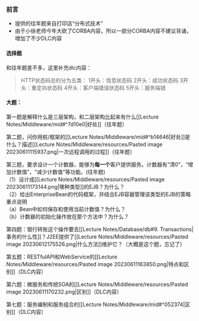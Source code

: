 ### 前言

- 提供的往年题来自打印店“分布式技术”
- 由于小徐老师今年大砍了CORBA内容，所以一部分CORBA内容不建议背诵，增加了不少DLC内容

#### 选择题

和往年题差不多，这里补充dlc内容：
> HTTP状态码总的分为五类：
1开头：信息状态码
2开头：成功状态码
3开头：重定向状态码
4开头：客户端错误状态码
5开头：服务端错

#### 大题：

第一题是解释什么是三层架构，和二层架构比起来有什么[[Lecture Notes/Middleware/mid#^7d10e0|好处]]（往年题）

第二题，问你用桩/框架的[[Lecture Notes/Middleware/mid#^b14646|好处]]是什么？描述[[Lecture Notes/Middleware/resources/Pasted image 20230611115937.png|一次远程调用的过程]]（往年题）    

第三题，要求设计一个计数器，能够为**每一个**客户提供服务。计数器有“清0”，“增加计数值”，“减少计数值”等功能。(往年题)    
	（1）设计成[[Lecture Notes/Middleware/resources/Pasted image 20230611173144.png|哪种类型]]的EJB？为什么？    
	（2）给出EnterpriseBean的代码框架，并结合EJB容器管理该类型的EJB的策略重点说明    
		（a）Bean中如何保存和使用当前计数值？为什么？    
		（b）计数器的初始化操作放在那个方法中？为什么？    

第四题：银行转账这个操作要去[[Lecture Notes/Database/db#9. Transactions|事务的什么性]]？J2EE提供了[[Lecture Notes/Middleware/resources/Pasted image 20230612175526.png|什么方法]]维护它？（大概是这个题，忘记了）

第五题：RESTfulAPI和WebService的[[Lecture Notes/Middleware/resources/Pasted image 20230611163850.png|特点和区别]]（DLC内容）   

第六题：微服务和传统SOA的[[Lecture Notes/Middleware/resources/Pasted image 20230611170232.png|区别]]（DLC内容）       

第七题：服务编制和服务组合的[[Lecture Notes/Middleware/mid#^052374|区别]]（DLC内容）       
